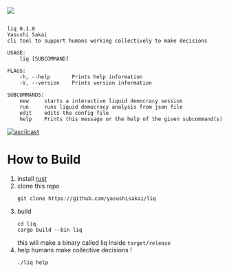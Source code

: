 ![](https://www.dropbox.com/s/unc9w39le774w5j/diagram_base_art.png?raw=1)
```

liq 0.1.0
Yasushi Sakai
cli tool to support humans working collectively to make decisions

USAGE:
    liq [SUBCOMMAND]

FLAGS:
    -h, --help       Prints help information
    -V, --version    Prints version information

SUBCOMMANDS:
    new     starts a interactive liquid democracy session
    run     runs liquid democracy analysis from json file
    edit    edits the config file
    help    Prints this message or the help of the given subcommand(s)
```

[![asciicast](https://asciinema.org/a/277585.svg)](https://asciinema.org/a/277585?t=4&speed=2)

# How to Build

1. install [rust](https://www.rust-lang.org/tools/install)
2. clone this repo
   ```
   git clone https://github.com/yasushisakai/liq
   ```
3. build
   ```
   cd liq
   cargo build --bin liq 
   ```
    this will make a binary called liq inside `target/release`
4. help humans make collective decisions !
   ```
   ./liq help
   ```
